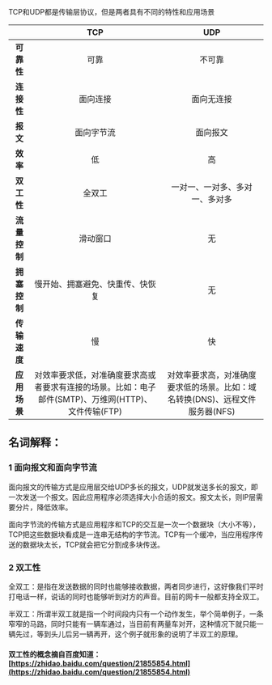 TCP和UDP都是传输层协议，但是两者具有不同的特性和应用场景

|  | TCP | UDP |
| :---: | :---: | :---: |
| **可靠性** | 可靠 | 不可靠 |
| **连接性** | 面向连接 | 面向无连接 |
| **报文** | 面向字节流 | 面向报文 |
| **效率** | 低 | 高 |
| **双工性** | 全双工 | 一对一、一对多、多对一、多对多 |
| **流量控制** | 滑动窗口 | 无 |
| **拥塞控制** | 慢开始、拥塞避免、快重传、快恢复 | 无 |
| **传输速度** | 慢 | 快 |
| **应用场景** | 对效率要求低，对准确度要求高或者要求有连接的场景。比如：电子邮件\(SMTP\)、万维网\(HTTP\)、文件传输\(FTP\) | 对效率要求高，对准确度要求低的场景。比如：域名转换\(DNS\)、远程文件服务器\(NFS\) |

## 名词解释：

### 1 面向报文和面向字节流

面向报文的传输方式是应用层交给UDP多长的报文，UDP就发送多长的报文，即一次发送一个报文。因此应用程序必须选择大小合适的报文。报文太长，则IP层需要分片，降低效率。

面向字节流的传输方式是应用程序和TCP的交互是一次一个数据块（大小不等），TCP把这些数据块看成是一连串无结构的字节流。TCP有一个缓冲，当应用程序传送的数据块太长，TCP就会把它分割成多块传送。

### 2 双工性

全双工：是指在发送数据的同时也能够接收数据，两者同步进行，这好像我们平时打电话一样，说话的同时也能够听到对方的声音。目前的网卡一般都支持全双工。

半双工：所谓半双工就是指一个时间段内只有一个动作发生，举个简单例子，一条窄窄的马路，同时只能有一辆车通过，当目前有两量车对开，这种情况下就只能一辆先过，等到头儿后另一辆再开，这个例子就形象的说明了半双工的原理。

#### 双工性的概念摘自百度知道：[https://zhidao.baidu.com/question/21855854.html](https://zhidao.baidu.com/question/21855854.html)



